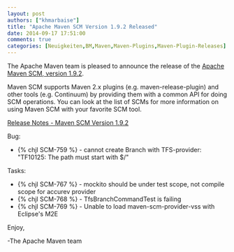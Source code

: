 ```yaml
---
layout: post
authors: ["khmarbaise"]
title: "Apache Maven SCM Version 1.9.2 Released"
date: 2014-09-17 17:51:00
comments: true
categories: [Neuigkeiten,BM,Maven,Maven-Plugins,Maven-Plugin-Releases]
---
```

The Apache Maven team is pleased to announce the release of the 
[Apache Maven SCM, version 1.9.2](http://maven.apache.org/scm/).

Maven SCM supports Maven 2.x plugins (e.g. maven-release-plugin) and other
tools (e.g. Continuum) by providing them with a common API for doing SCM
operations. You can look at the list of SCMs for more information on using
Maven SCM with your favorite SCM tool.

<!-- more -->

[Release Notes - Maven SCM Version 1.9.2](http://jira.codehaus.org/secure/ReleaseNote.jspa?projectId=10527&version=20535)

Bug:

 * {% chjl SCM-759 %} - cannot create Branch with TFS-provider: "TF10125: The path must start with $/"

Tasks:

 * {% chjl SCM-767 %} - mockito should be under test scope, not compile scope for accurev provider
 * {% chjl SCM-768 %} - TfsBranchCommandTest is failing
 * {% chjl SCM-769 %} - Unable to load maven-scm-provider-vss with Eclipse's M2E


Enjoy,

-The Apache Maven team

